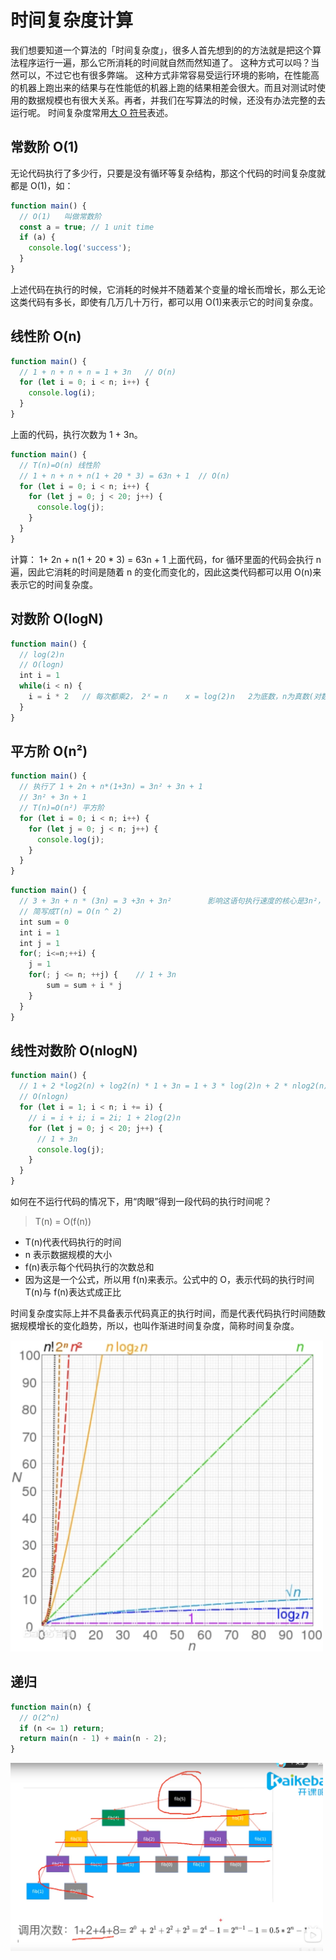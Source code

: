 # 时间复杂度计算

我们想要知道一个算法的「时间复杂度」，很多人首先想到的的方法就是把这个算法程序运行一遍，那么它所消耗的时间就自然而然知道了。
这种方式可以吗？当然可以，不过它也有很多弊端。
这种方式非常容易受运行环境的影响，在性能高的机器上跑出来的结果与在性能低的机器上跑的结果相差会很大。而且对测试时使用的数据规模也有很大关系。再者，并我们在写算法的时候，还没有办法完整的去运行呢。
时间复杂度常用[大 O 符号](https://baike.baidu.com/item/%E5%A4%A7O%E7%AC%A6%E5%8F%B7)表述。
<a name="JoUyc"></a>

## 常数阶 O(1)

无论代码执行了多少行，只要是没有循环等复杂结构，那这个代码的时间复杂度就都是 O(1)，如：

```javascript
function main() {
  // O(1)	叫做常数阶
  const a = true; // 1 unit time
  if (a) {
    console.log('success');
  }
}
```

上述代码在执行的时候，它消耗的时候并不随着某个变量的增长而增长，那么无论这类代码有多长，即使有几万几十万行，都可以用 O(1)来表示它的时间复杂度。
<a name="ebOQ6"></a>

## 线性阶 O(n)

```javascript
function main() {
  // 1 + n + n + n = 1 + 3n   // O(n)
  for (let i = 0; i < n; i++) {
    console.log(i);
  }
}
```

上面的代码，执行次数为 1 + 3n。

```javascript
function main() {
  // T(n)=O(n) 线性阶
  // 1 + n + n + n(1 + 20 * 3) = 63n + 1  // O(n)
  for (let i = 0; i < n; i++) {
    for (let j = 0; j < 20; j++) {
      console.log(j);
    }
  }
}
```

计算： 1+ 2n + n(1 + 20 \* 3) = 63n + 1
上面代码，for 循环里面的代码会执行 n 遍，因此它消耗的时间是随着 n 的变化而变化的，因此这类代码都可以用 O(n)来表示它的时间复杂度。
<a name="ScOAp"></a>

## 对数阶 O(logN)

```javascript
function main() {
  // log(2)n
  // O(logn)
  int i = 1
  while(i < n) {
  	i = i * 2	// 每次都乘2， 2ᕽ = n    x = log(2)n   2为底数，n为真数(对数公式)
  }
}
```

<a name="S4DOe"></a>

## 平方阶 O(**n²**)

```javascript
function main() {
  // 执行了 1 + 2n + n*(1+3n) = 3n² + 3n + 1
  // 3n² + 3n + 1
  // T(n)=O(n²) 平方阶
  for (let i = 0; i < n; i++) {
    for (let j = 0; j < n; j++) {
      console.log(j);
    }
  }
}
```

```javascript
function main() {
  // 3 + 3n + n * (3n) = 3 +3n + 3n²		影响这语句执行速度的核心是3n²，前面的都可以忽略
  // 简写成T(n) = O(n ^ 2)
  int sum = 0
  int i = 1
  int j = 1
  for(; i<=n;++i) {
  	j = 1
    for(; j <= n; ++j) {	// 1 + 3n
    	sum = sum + i * j
    }
  }
}
```

<a name="HCZGo"></a>

## 线性对数阶 O(nlogN)

```javascript
function main() {
  // 1 + 2 *log2(n) + log2(n) * 1 + 3n = 1 + 3 * log(2)n + 2 * nlog2(n)
  // O(nlogn)
  for (let i = 1; i < n; i += i) {
    // i = i + i; i = 2i; 1 + 2log(2)n
    for (let j = 0; j < 20; j++) {
      // 1 + 3n
      console.log(j);
    }
  }
}
```

如何在不运行代码的情况下，用“肉眼”得到一段代码的执行时间呢？

> T(n) = O(f(n))

- T(n)代表代码执行的时间
- n 表示数据规模的大小
- f(n)表示每个代码执行的次数总和
- 因为这是一个公式，所以用 f(n)来表示。公式中的 O，表示代码的执行时间 T(n)与 f(n)表达式成正比

时间复杂度实际上并不具备表示代码真正的执行时间，而是代表代码执行时间随数据规模增长的变化趋势，所以，也叫作渐进时间复杂度，简称时间复杂度。

<img src="./static/image1.png" alt="img" width="500"/>
<a name="pcFYU"></a>

## 递归

```javascript
function main(n) {
  // O(2^n)
  if (n <= 1) return;
  return main(n - 1) + main(n - 2);
}
```

<img src="./static/image2.png" alt="img" width="500"/>
